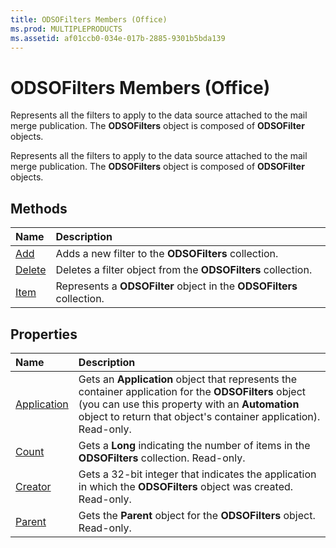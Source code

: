 ```yaml
---
title: ODSOFilters Members (Office)
ms.prod: MULTIPLEPRODUCTS
ms.assetid: af01ccb0-034e-017b-2885-9301b5bda139
---
```



# ODSOFilters Members (Office)
Represents all the filters to apply to the data source attached to the mail merge publication. The  **ODSOFilters** object is composed of **ODSOFilter** objects.

Represents all the filters to apply to the data source attached to the mail merge publication. The  **ODSOFilters** object is composed of **ODSOFilter** objects.


## Methods



|**Name**|**Description**|
|:-----|:-----|
|[Add](odsofilters-add-method-office.md)|Adds a new filter to the  **ODSOFilters** collection.|
|[Delete](odsofilters-delete-method-office.md)|Deletes a filter object from the  **ODSOFilters** collection.|
|[Item](odsofilters-item-method-office.md)|Represents a  **ODSOFilter** object in the **ODSOFilters** collection.|

## Properties



|**Name**|**Description**|
|:-----|:-----|
|[Application](odsofilters-application-property-office.md)|Gets an  **Application** object that represents the container application for the **ODSOFilters** object (you can use this property with an **Automation** object to return that object's container application). Read-only.|
|[Count](odsofilters-count-property-office.md)|Gets a  **Long** indicating the number of items in the **ODSOFilters** collection. Read-only.|
|[Creator](odsofilters-creator-property-office.md)|Gets a 32-bit integer that indicates the application in which the  **ODSOFilters** object was created. Read-only.|
|[Parent](odsofilters-parent-property-office.md)|Gets the  **Parent** object for the **ODSOFilters** object. Read-only.|

